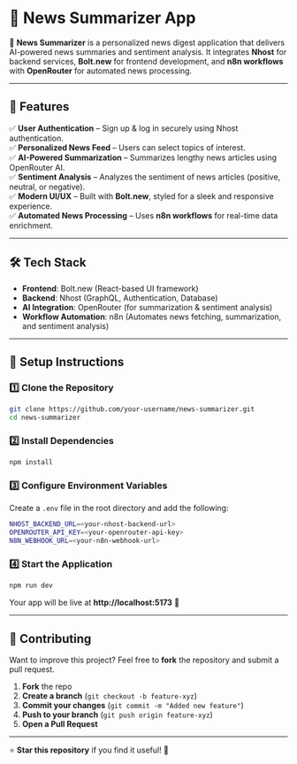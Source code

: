 # 📰 News Summarizer App  

🚀 **News Summarizer** is a personalized news digest application that delivers AI-powered news summaries and sentiment analysis. It integrates **Nhost** for backend services, **Bolt.new** for frontend development, and **n8n workflows** with **OpenRouter** for automated news processing.

---

## 🌟 **Features**  

✅ **User Authentication** – Sign up & log in securely using Nhost authentication.  
✅ **Personalized News Feed** – Users can select topics of interest.  
✅ **AI-Powered Summarization** – Summarizes lengthy news articles using OpenRouter AI.  
✅ **Sentiment Analysis** – Analyzes the sentiment of news articles (positive, neutral, or negative).  
✅ **Modern UI/UX** – Built with **Bolt.new**, styled for a sleek and responsive experience.  
✅ **Automated News Processing** – Uses **n8n workflows** for real-time data enrichment.  

---

## 🛠️ **Tech Stack**  

- **Frontend**: Bolt.new (React-based UI framework)  
- **Backend**: Nhost (GraphQL, Authentication, Database)  
- **AI Integration**: OpenRouter (for summarization & sentiment analysis)  
- **Workflow Automation**: n8n (Automates news fetching, summarization, and sentiment analysis)  

---

## 🔧 **Setup Instructions**  

### **1️⃣ Clone the Repository**  
```sh
git clone https://github.com/your-username/news-summarizer.git
cd news-summarizer
```

### **2️⃣ Install Dependencies**  
```sh
npm install
```

### **3️⃣ Configure Environment Variables**  
Create a `.env` file in the root directory and add the following:  
```sh
NHOST_BACKEND_URL=<your-nhost-backend-url>
OPENROUTER_API_KEY=<your-openrouter-api-key>
N8N_WEBHOOK_URL=<your-n8n-webhook-url>
```

### **4️⃣ Start the Application**  
```sh
npm run dev
```
Your app will be live at **http://localhost:5173** 🚀  

---

## 🤝 **Contributing**  
Want to improve this project? Feel free to **fork** the repository and submit a pull request.  

1. **Fork** the repo  
2. **Create a branch** (`git checkout -b feature-xyz`)  
3. **Commit your changes** (`git commit -m "Added new feature"`)  
4. **Push to your branch** (`git push origin feature-xyz`)  
5. **Open a Pull Request**  

---
  
⭐ **Star this repository** if you find it useful! 🚀